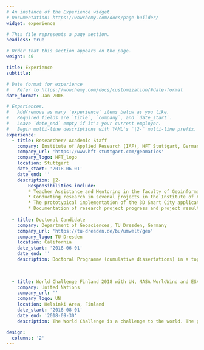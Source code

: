 ```yaml
---
# An instance of the Experience widget.
# Documentation: https://wowchemy.com/docs/page-builder/
widget: experience

# This file represents a page section.
headless: true

# Order that this section appears on the page.
weight: 40

title: Experience
subtitle:

# Date format for experience
#   Refer to https://wowchemy.com/docs/customization/#date-format
date_format: Jan 2006

# Experiences.
#   Add/remove as many `experience` items below as you like.
#   Required fields are `title`, `company`, and `date_start`.
#   Leave `date_end` empty if it's your current employer.
#   Begin multi-line descriptions with YAML's `|2-` multi-line prefix.
experience:
  - title: Researcher/ Academic Staff
    company: Institute of Applied Research (IAF), HFT Stuttgart, Germany 
    company_url: 'https://www.hft-stuttgart.com/geomatics'
    company_logo: HFT_logo
    location: Stuttgart
    date_start: '2018-06-01'
    date_end: ''
    description: |2-
        Responsibilities include:
        * Teacher Assistance and Mentoring in the faculty of Geoinformatics and Computer Sciences.
        * Conducting research in several projects in the Institute of Applied Research (IAF)
        * The prototypical implementation of the 3D Smart City application using the 3D digital globes and 3D city models.
        * Documentation of research project progress and project results
  
  - title: Doctoral Candidate
    company: Department of Geosciences, TU Dresden, Germany
    company_url: 'https://tu-dresden.de/bu/umwelt/geo'
    company_logo: TU-Dresden
    location: California
    date_start: '2018-06-01'
    date_end: ''
    description: Doctoral Programme (cumulative dissertations) in a topic of the "Integration of Spatio-temporal Sensor Observations into Virtual City Models".
        
  

  - title: World Challenge Finland 2018 with UN, NASA WorldWind and ESA
    company: United Nations
    company_url: ''
    company_logo: UN
    location: Helsinki Area, Finland
    date_start: '2018-08-01'
    date_end: '2018-09-30'
    description: The World Challenge is a challenge to the world. The purpose is to bring the world closer together through innovative solutions that we each build and then collectively share with each other. Open source solutions serving your community needs, can then benefit every other city! Our team sent the "Smart Pollen Monitoring" web application a 3D web application facilitating a simulation of tree-pollen dispersal with routing functionality. (http://smartpollenmonitoring.info) As a result, we had been invited to the final round as the top 6 best projects. Finally, we had won the 2nd Prize Award & Best Collaboration Team Award.

design:
  columns: '2'
---
```

